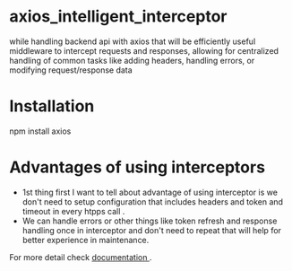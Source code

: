 # axios_intelligent_interceptor
while handling backend api with axios that will be efficiently useful middleware to intercept requests and responses, allowing for centralized handling of common tasks like adding headers, handling errors, or modifying request/response data

# Installation 

npm install axios

# Advantages of using interceptors 

- 1st thing first I want to tell about advantage of using interceptor is we don't need to setup configuration that includes headers and token and timeout in every htpps call .
- We can handle errors or other things like token refresh and response handling once in interceptor and don't need to repeat that will help for better experience in maintenance.

For more detail check <a href="https://axios-http.com/docs/interceptors">documentation </a> . 

